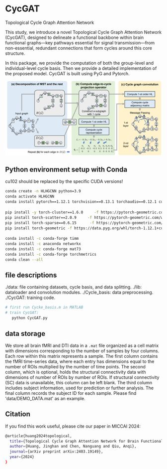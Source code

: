 # CycGAT
Topological Cycle Graph Attention Network

This study, we introduce a novel Topological Cycle Graph Attention Network (CycGAT), designed to delineate
a functional backbone within brain functional graphs—key pathways essential for signal transmission—from 
non-essential, redundant connections that form cycles around this core structure. 

In this package, we provide the computation of both the group-level and individual-level cycle basis. 
Then we provide a detailed implementation of the proposed model. CycGAT is built using PyG and Pytorch.

<picture>
 <img alt="Model Architecture" src="fig/framework.png">
</picture>

## Python environment setup with Conda
cu102 should be replaced by the specific CUDA versions!
```bash
conda create -n HLHGCNN python=3.9
conda activate HLHGCNN
conda install pytorch==1.12.1 torchvision==0.13.1 torchaudio==0.12.1 cudatoolkit=10.2 -c pytorch

pip install -y torch-cluster==1.6.0     -f https://pytorch-geometric.com/whl/torch-1.12.1+cu102.html
pip install torch-scatter==2.0.9     -f https://pytorch-geometric.com/whl/torch-1.12.1+cu102.html
pip install torch-sparse==0.6.15      -f https://pytorch-geometric.com/whl/torch-1.12.1+cu102.html
pip install torch-geometric -f https://data.pyg.org/whl/torch-1.12.1+cu102.html

conda install -c conda-forge timm
conda install -c anaconda networkx
conda install -c conda-forge mat73
conda install -c conda-forge torchmetrics
conda clean --all
```

## file descriptions
./data:  file containing datasets, cycle basis, and data splitting.
./lib:  dataloader and convolution modules.
./Cycle_basis:  data preprocessing.
./CycGAT:  training code.

```bash
# first run Cycke_basis.m in MATLAB
# train CycGAT:
   python CycGAT.py
```

## data storage
We store all brain fMRI and DTI data in a `.mat` file organized as a cell matrix with dimensions corresponding to the number of samples by four columns. Each row within this matrix represents a sample. The first column contains the fMRI time-series data, where each entry has dimensions equal to the number of ROIs multiplied by the number of time points. The second column, which is optional, holds the structural connectivity data with dimensions of number of ROIs by number of ROIs. If structural connectivity (SC) data is unavailable, this column can be left blank. The third column includes subject information, used for prediction or further analysis. The final column records the subject ID for each sample. Please find 'data/DEMO_DATA.mat' as an example.


## Citation
If you find this work useful, please cite our paper in MICCAI 2024:
```bash
@article{huang2024topological,
  title={Topological Cycle Graph Attention Network for Brain Functional Connectivity},
  author={Huang, Jinghan and Chen, Nanguang and Qiu, Anqi},
  journal={arXiv preprint arXiv:2403.19149},
  year={2024}
}
```




